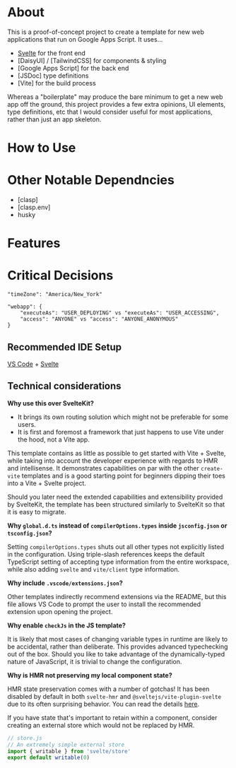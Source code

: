 # About

This is a proof-of-concept project to create a template for new web
applications that run on Google Apps Script. It uses...

- [Svelte](https://marketplace.visualstudio.com/items?itemName=svelte.svelte-vscode) for the front end
- [DaisyUI] / [TailwindCSS] for components & styling
- [Google Apps Script] for the back end
- [JSDoc] type definitions
- [Vite] for the build process

Whereas a "boilerplate" may produce the bare minimum to get a new web app off
the ground, this project provides a few extra opinions, UI elements, type definitions, etc that I would consider useful for most applications, rather than just an app skeleton.

# How to Use

# Other Notable Dependncies

- [clasp]
- [clasp.env]
- husky

# Features


# Critical Decisions

```
"timeZone": "America/New_York"
```
```
"webapp": {
    "executeAs": "USER_DEPLOYING" vs "executeAs": "USER_ACCESSING",
    "access": "ANYONE" vs "access": "ANYONE_ANONYMOUS"
}
```

## Recommended IDE Setup

[VS Code](https://code.visualstudio.com/) + [Svelte](https://marketplace.visualstudio.com/items?itemName=svelte.svelte-vscode)

## Technical considerations

**Why use this over SvelteKit?**

- It brings its own routing solution which might not be preferable for some users.
- It is first and foremost a framework that just happens to use Vite under the hood, not a Vite app.

This template contains as little as possible to get started with Vite + Svelte, while taking into account the developer experience with regards to HMR and intellisense. It demonstrates capabilities on par with the other `create-vite` templates and is a good starting point for beginners dipping their toes into a Vite + Svelte project.

Should you later need the extended capabilities and extensibility provided by SvelteKit, the template has been structured similarly to SvelteKit so that it is easy to migrate.

**Why `global.d.ts` instead of `compilerOptions.types` inside `jsconfig.json` or `tsconfig.json`?**

Setting `compilerOptions.types` shuts out all other types not explicitly listed in the configuration. Using triple-slash references keeps the default TypeScript setting of accepting type information from the entire workspace, while also adding `svelte` and `vite/client` type information.

**Why include `.vscode/extensions.json`?**

Other templates indirectly recommend extensions via the README, but this file allows VS Code to prompt the user to install the recommended extension upon opening the project.

**Why enable `checkJs` in the JS template?**

It is likely that most cases of changing variable types in runtime are likely to be accidental, rather than deliberate. This provides advanced typechecking out of the box. Should you like to take advantage of the dynamically-typed nature of JavaScript, it is trivial to change the configuration.

**Why is HMR not preserving my local component state?**

HMR state preservation comes with a number of gotchas! It has been disabled by default in both `svelte-hmr` and `@sveltejs/vite-plugin-svelte` due to its often surprising behavior. You can read the details [here](https://github.com/sveltejs/svelte-hmr/tree/master/packages/svelte-hmr#preservation-of-local-state).

If you have state that's important to retain within a component, consider creating an external store which would not be replaced by HMR.

```js
// store.js
// An extremely simple external store
import { writable } from 'svelte/store'
export default writable(0)
```
